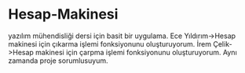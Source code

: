 # Hesap-Makinesi
yazılım mühendisliği dersi için basit bir uygulama.
Ece Yıldırım->Hesap makinesi için çıkarma işlemi fonksiyonunu oluşturuyorum.
İrem Çelik->Hesap makinesi için çarpma işlemi fonksiyonunu oluşturuyorum. Aynı zamanda proje sorumlusuyum.
